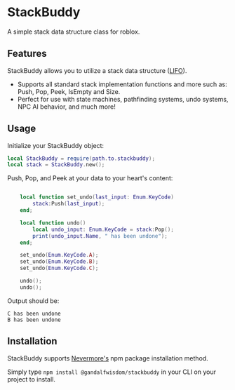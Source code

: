# StackBuddy

A simple stack data structure class for roblox.


## Features
StackBuddy allows you to utilize a stack data structure ([LIFO](## 'Last in first out')).

* Supports all standard stack implementation functions and more such as: Push, Pop, Peek, IsEmpty and Size.
* Perfect for use with state machines, pathfinding systems, undo systems, NPC AI behavior, and much more!

## Usage
Initialize your StackBuddy object:
```lua
local StackBuddy = require(path.to.stackbuddy);
local stack = StackBuddy.new();
```
Push, Pop, and Peek at your data to your heart's content:
```lua

    local function set_undo(last_input: Enum.KeyCode)
        stack:Push(last_input);
    end;

    local function undo()
        local undo_input: Enum.KeyCode = stack:Pop();
        print(undo_input.Name, " has been undone");
    end;

    set_undo(Enum.KeyCode.A);
    set_undo(Enum.KeyCode.B);
    set_undo(Enum.KeyCode.C);

    undo();
    undo();
```
Output should be:
```
C has been undone
B has been undone
```

## Installation
StackBuddy supports [Nevermore's](https://github.com/Quenty/NevermoreEngine) npm package installation method. 

Simply type ```npm install @gandalfwisdom/stackbuddy``` in your CLI on your project to install.